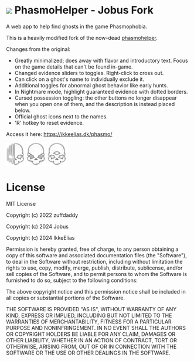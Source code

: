 # ![](favicon.ico) PhasmoHelper - Jobus Fork
A web app to help find ghosts in the game Phasmophobia.

This is a heavily modified fork of the now-dead [phasmohelper](https://github.com/zuffdaddy/phasmohelper).

Changes from the original:
- Greatly minimalized; does away with flavor and introductory text. Focus on the game details that can't be found in-game.
- Changed evidence sliders to toggles. Right-click to cross out.
- Can click on a ghost's name to individually exclude it.
- Additional toggles for abnormal ghost behavior like early hunts.
- In Nightmare mode, highlight guaranteed evidence with dotted borders.
- Cursed possession toggling: the other buttons no longer disappear when you open one of them, and the description is instead placed below.
- Official ghost icons next to the names.
- 'R' hotkey to reset evidence.

Access it here: https://ikkeelias.dk/phasmo/

![](ghost-icons/wraith.webp) ![](ghost-icons/oni.webp) ![](ghost-icons/deogen.webp)

# License
MIT License

Copyright (c) 2022 zuffdaddy

Copyright (c) 2024 Jobus

Copyright (c) 2024 IkkeElias

Permission is hereby granted, free of charge, to any person obtaining a copy
of this software and associated documentation files (the "Software"), to deal
in the Software without restriction, including without limitation the rights
to use, copy, modify, merge, publish, distribute, sublicense, and/or sell
copies of the Software, and to permit persons to whom the Software is
furnished to do so, subject to the following conditions:

The above copyright notice and this permission notice shall be included in all
copies or substantial portions of the Software.

THE SOFTWARE IS PROVIDED "AS IS", WITHOUT WARRANTY OF ANY KIND, EXPRESS OR
IMPLIED, INCLUDING BUT NOT LIMITED TO THE WARRANTIES OF MERCHANTABILITY,
FITNESS FOR A PARTICULAR PURPOSE AND NONINFRINGEMENT. IN NO EVENT SHALL THE
AUTHORS OR COPYRIGHT HOLDERS BE LIABLE FOR ANY CLAIM, DAMAGES OR OTHER
LIABILITY, WHETHER IN AN ACTION OF CONTRACT, TORT OR OTHERWISE, ARISING FROM,
OUT OF OR IN CONNECTION WITH THE SOFTWARE OR THE USE OR OTHER DEALINGS IN THE
SOFTWARE.
